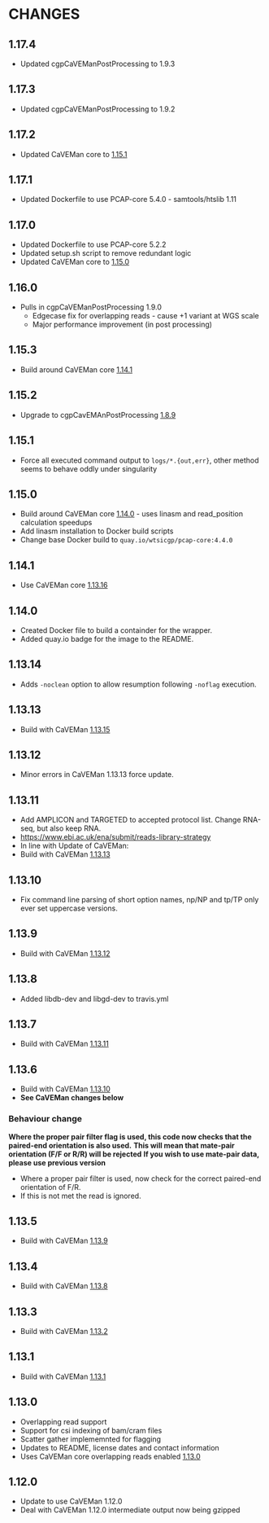 # CHANGES

## 1.17.4

* Updated cgpCaVEManPostProcessing to 1.9.3

## 1.17.3

* Updated cgpCaVEManPostProcessing to 1.9.2

## 1.17.2

* Updated CaVEMan core to [1.15.1](https://github.com/cancerit/CaVEMan/releases/tag/1.15.1)

## 1.17.1

* Updated Dockerfile to use PCAP-core 5.4.0 - samtools/htslib 1.11

## 1.17.0

* Updated Dockerfile to use PCAP-core 5.2.2
* Updated setup.sh script to remove redundant logic
* Updated CaVEMan core to [1.15.0](https://github.com/cancerit/CaVEMan/releases/tag/1.15.0)

## 1.16.0

* Pulls in cgpCaVEManPostProcessing 1.9.0
  * Edgecase fix for overlapping reads - cause +1 variant at WGS scale
  * Major performance improvement (in post processing)

## 1.15.3

* Build around CaVEMan core [1.14.1](https://github.com/cancerit/CaVEMan/releases/tag/1.14.0)

## 1.15.2

* Upgrade to cgpCavEMAnPostProcessing [1.8.9](https://github.com/cancerit/cgpCaVEManPostProcessing/releases/tag/1.8.9)

## 1.15.1

* Force all executed command output to `logs/*.{out,err}`, other method seems to behave oddly under singularity

## 1.15.0

* Build around CaVEMan core [1.14.0](https://github.com/cancerit/CaVEMan/releases/tag/1.14.0) - uses linasm and read_position calculation speedups
* Add linasm installation to Docker build scripts
* Change base Docker build to `quay.io/wtsicgp/pcap-core:4.4.0`

## 1.14.1

* Use CaVEMan core [1.13.16](https://github.com/cancerit/CaVEMan/releases/tag/1.13.16)

## 1.14.0

* Created Docker file to build a containder for the wrapper.
* Added quay.io badge for the image to the README.

## 1.13.14

* Adds `-noclean` option to allow resumption following `-noflag` execution.

## 1.13.13

* Build with CaVEMan [1.13.15](https://github.com/cancerit/CaVEMan/releases/tag/1.13.15)

## 1.13.12

* Minor errors in CaVEMan 1.13.13 force update.

## 1.13.11

* Add AMPLICON and TARGETED to accepted protocol list. Change RNA-seq, but also keep RNA.
* https://www.ebi.ac.uk/ena/submit/reads-library-strategy
* In line with Update of CaVEMan:
* Build with CaVEMan [1.13.13](https://github.com/cancerit/CaVEMan/releases/tag/1.13.13)

## 1.13.10

* Fix command line parsing of short option names, np/NP and tp/TP only ever set uppercase versions.

## 1.13.9

* Build with CaVEMan [1.13.12](https://github.com/cancerit/CaVEMan/releases/tag/1.13.12)

## 1.13.8

* Added libdb-dev and libgd-dev to travis.yml

## 1.13.7

* Build with CaVEMan [1.13.11](https://github.com/cancerit/CaVEMan/releases/tag/1.13.11)

## 1.13.6

* Build with CaVEMan [1.13.10](https://github.com/cancerit/CaVEMan/releases/tag/1.13.10)
* **See CaVEMan changes below**

### Behaviour change

**Where the proper pair filter flag is used, this code now checks that the paired-end orientation is also used.**
**This will mean that mate-pair orientation (F/F or R/R) will be rejected**
**If you wish to use mate-pair data, please use previous version**

* Where a proper pair filter is used, now check for the correct paired-end orientation of F/R.
* If this is not met the read is ignored.

## 1.13.5

* Build with CaVEMan [1.13.9](https://github.com/cancerit/CaVEMan/releases/tag/1.13.9)

## 1.13.4

* Build with CaVEMan [1.13.8](https://github.com/cancerit/CaVEMan/releases/tag/1.13.8)

## 1.13.3

* Build with CaVEMan [1.13.2](https://github.com/cancerit/CaVEMan/releases/tag/1.13.2)

## 1.13.1

* Build with CaVEMan [1.13.1](https://github.com/cancerit/CaVEMan/releases/tag/1.13.1)

## 1.13.0

* Overlapping read support
* Support for csi indexing of bam/cram files
* Scatter gather implememnted for flagging
* Updates to README, license dates and contact information
* Uses CaVEMan core overlapping reads enabled [1.13.0](https://github.com/cancerit/CaVEMan/releases/tag/1.13.0)

## 1.12.0

* Update to use CaVEMan 1.12.0
* Deal with CaVEMan 1.12.0 intermediate output now being gzipped
